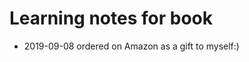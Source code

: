 # Learning notes for book <The Linux Programming Interface>
  
  * 2019-09-08 ordered <TLPI> on Amazon as a gift to myself:)
